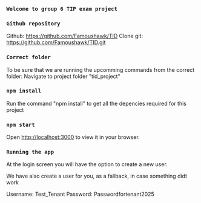 ### `Welcome to group 6 TIP exam project`

### `Github repository`
Github: https://github.com/Famoushawk/TID
Clone git: https://github.com/Famoushawk/TID.git 

### `Correct folder`

To be sure that we are running the upcomming commands from the correct folder: Navigate to project folder "tid_project"

### `npm install`

Run the command "npm install" to get all the depencies required for this project

### `npm start`

Open [http://localhost:3000](http://localhost:3000) to view it in your browser.

### `Running the app`

At the login screen you will have the option to create a new user.

We have also create a user for you, as a fallback, in case something didt work

Username: Test_Tenant
Password: Passwordfortenant2025
